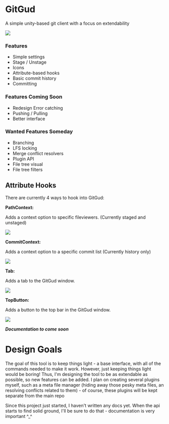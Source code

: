 # GitGud
A simple unity-based git client with a focus on extendability 

<img src="https://i.imgur.com/4RTQf6j.png">

### Features 
* Simple settings
* Stage / Unstage
* Icons
* Attribute-based hooks
* Basic commit history
* Committing

### Features Coming Soon
* Redesign Error catching
* Pushing / Pulling
* Better interface

### Wanted Features Someday
* Branching
* LFS locking
* Merge conflict resolvers
* Plugin API
* File tree visual
* File tree filters

## Attribute Hooks
There are currently 4 ways to hook into GitGud:

**PathContext:**

Adds a context option to specific fileviewers. (Currently staged and unstaged)

<img src="https://i.imgur.com/KmGtJix.png">
 
**CommitContext:**

Adds a context option to a specific commit list (Currently history only)

<img src="https://i.imgur.com/DYwZUsD.png">

**Tab:**

Adds a tab to the GitGud window.

<img src="https://i.imgur.com/3gQt4Ip.png">
         
**TopButton:**

Adds a button to the top bar in the GitGud window.

<img src="https://i.imgur.com/wKpw5Rh.png">

***Documentation to come soon***

# Design Goals
The goal of this tool is to keep things light - a base interface, with all of the commands needed to make it work. However, just keeping things light would be boring! Thus, I'm designing the tool to be as extendable as possible, so new features can be added. I plan on creating several plugins myself, such as a meta file manager (hiding away those pesky meta files, an resolving conflicts related to them) - of course, these plugins will be kept separate from the main repo

Since this project just started, I haven't written any docs yet. When the api starts to find solid ground, I'll be sure to do that - documentation is very important ^_^

